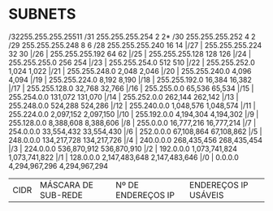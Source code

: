 # SUBNETS

<table>
  <td>CIDR</td>	  
  <td>MÁSCARA DE SUB-REDE</td>
  <td>Nº DE ENDEREÇOS IP</td>
  <td>ENDEREÇOS IP USÁVEIS</td>
    <tr>/32</tr><tr>255.255.255.255</tr><tr>1</tr><tr>1</tr>
    /31	    255.255.255.254	    	 2	                   2*
  /30    255.255.255.252		     4	                   2
  /29    255.255.255.248	     	 8	                   6
  /28    255.255.255.240	     	 16	                   14
  |/27 |	    255.255.255.224	       32	                   30
|/26 |	    255.255.255.192        64	                   62
|/25 |	    255.255.255.128	     	 128	                 126
|/24 |	    255.255.255.0	         256	                 254
|/23 |	    255.255.254.0	         512	                 510
|/22 |	    255.255.252.0	         1,024	               1,022
|/21 |	    255.255.248.0	         2,048	               2,046
|/20 |	    255.255.240.0	         4,096	               4,094
|/19 |	    255.255.224.0	         8,192	               8,190
|/18 |	    255.255.192.0	         16,384	               16,382
|/17 |	    255.255.128.0	         32,768	               32,766
|/16 |	    255.255.0.0	           65,536	               65,534
|/15 |	    255.254.0.0	           131,072	             131,070
|/14 |	    255.252.0.0	           262,144	             262,142
|/13 |	    255.248.0.0	           524,288	             524,286
|/12 |	    255.240.0.0	           1,048,576	           1,048,574
|/11 |	    255.224.0.0            2,097,152	           2,097,150
|/10 |	    255.192.0.0	           4,194,304	           4,194,302
|/9  |    255.128.0.0	           8,388,608	           8,388,606
|/8  |    255.0.0.0	             16,777,216	           16,777,214
|/7  |     254.0.0.0	             33,554,432	           33,554,430
|/6  |	    252.0.0.0	             67,108,864	           67,108,862
|/5  |	    248.0.0.0	             134,217,728	         134,217,726
|/4  |	    240.0.0.0	             268,435,456	         268,435,454
|/3  |	    224.0.0.0	             536,870,912	         536,870,910
|/2  |	    192.0.0.0	             1,073,741,824	       1,073,741,822
|/1  |	    128.0.0.0	             2,147,483,648	       2,147,483,646
|/0  | 	    0.0.0.0	               4,294,967,296	       4,294,967,294
  </td>
</table>
